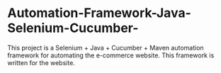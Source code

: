 # Automation-Framework-Java-Selenium-Cucumber-
This project is a Selenium + Java + Cucumber + Maven automation framework for automating the e-commerce website. This framework is written for the website.
